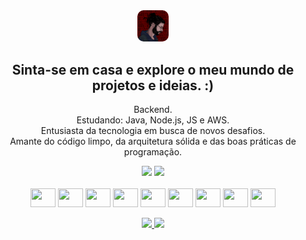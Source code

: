 <div align="center" valign="middle">
 
<img style="border-radius: 10px;" width="10%"  src="/assets/1662727787445.jpg"/>
 
<h2>Sinta-se em casa e explore o meu mundo de projetos e ideias. :)</h2>

<p>
Backend.<br>
Estudando: Java, Node.js, JS e AWS.<br>
Entusiasta da tecnologia em busca de novos desafios.<br>
Amante do código limpo, da arquitetura sólida e das boas práticas de programação.
</p>

</div>
<div align="center">
<img height="170em" src="https://github-readme-stats.vercel.app/api?username=saviokane&show_icons=true&theme=radical&locale=pt-br&border_color=A020F0&title_color=A020F0"/>
<img height="170em" src="https://github-readme-stats.vercel.app/api/top-langs/?username=saviokane&layout=donut&show_icons=true&theme=radical&locale=pt-br&border_color=A020F0&size_weight=0.5&count_weight=0.5&title_color=A020F0"/>   
</div>

<div align="center" valign="top"><br>
<img align="center" height="30" width="40" src="https://cdn.jsdelivr.net/gh/devicons/devicon/icons/github/github-original.svg"/>
<img align="center" height="30" width="40" src="https://cdn.jsdelivr.net/gh/devicons/devicon/icons/html5/html5-original.svg"/> 
<img align="center" height="30" width="40" src="https://cdn.jsdelivr.net/gh/devicons/devicon/icons/css3/css3-original.svg"/>
<img align="center" height="30" width="40" src="https://cdn.jsdelivr.net/gh/devicons/devicon/icons/java/java-original.svg"/>
<img align="center" height="30" width="40" src="https://cdn.jsdelivr.net/gh/devicons/devicon/icons/php/php-original.svg"/>
<img align="center" height="30" width="40" src="https://cdn.jsdelivr.net/gh/devicons/devicon/icons/typescript/typescript-original.svg"/>
<img align="center" height="30" width="40" src="https://cdn.jsdelivr.net/gh/devicons/devicon/icons/nodejs/nodejs-original.svg"/>
<img align="center" height="30" width="40" src="https://cdn.jsdelivr.net/gh/devicons/devicon/icons/mongodb/mongodb-original.svg"/>
<img align="center" height="30" width="40"src="https://cdn.jsdelivr.net/gh/devicons/devicon/icons/mysql/mysql-original.svg"/>
<div/><br>

<div>
  <a href = "https://www.instagram.com/savio.kane/"><img src="https://img.shields.io/badge/Instagram-E4405F?style=for-the-badge&logo=instagram&logoColor=white"/>
  <a href="https://www.linkedin.com/in/savio-kane/" target="_blank"><img src="https://img.shields.io/badge/-LinkedIn-%230077B5?style=for-the-badge&logo=linkedin&logoColor=white" target="_blank"></a> 
</div>
